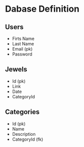 # Dabase Definition

## Users
- Firts Name
- Last Name
- Email (pk)
- Password

## Jewels
- Id (pk)
- Link
- Date
- CategoryId

## Categories
- Id (pk)
- Name
- Description
- CategoryId (fk)
